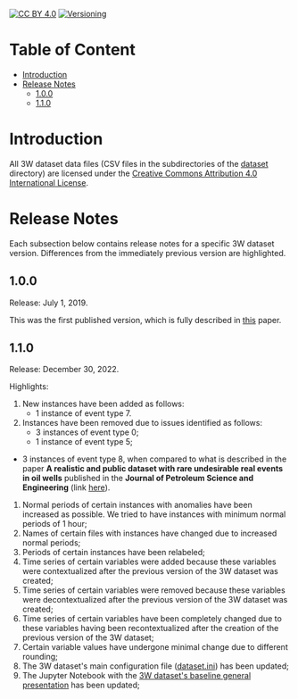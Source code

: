 [![CC BY 4.0][cc-by-shield]][cc-by]
[![Versioning][semver-shield]][semver]

[cc-by]: http://creativecommons.org/licenses/by/4.0/
[cc-by-shield]: https://img.shields.io/badge/License-CC%20BY%204.0-lightgrey.svg
[semver]: https://semver.org
[semver-shield]: https://img.shields.io/badge/semver-2.0.0-blue

# Table of Content

* [Introduction](#introduction)
* [Release Notes](#release-notes)
  * [1.0.0](#100)
  * [1.1.0](#110)

# Introduction

All 3W dataset data files (CSV files in the subdirectories of the [dataset](dataset) directory) are licensed under the [Creative Commons Attribution 4.0 International License][cc-by].

# Release Notes

Each subsection below contains release notes for a specific 3W dataset version. Differences from the immediately previous version are highlighted.

## 1.0.0

Release: July 1, 2019.

This was the first published version, which is fully described in [this](https://doi.org/10.1016/j.petrol.2019.106223) paper.

## 1.1.0

Release: December 30, 2022.

Highlights:

1. New instances have been added as follows:
    * 1 instance of event type 7.
1. Instances have been removed due to issues identified as follows:
	* 3 instances of event type 0;
	* 1 instance of event type 5;
  * 3 instances of event type 8, when compared to what is described in the paper **A realistic and public dataset with rare undesirable real events in oil wells** published in the **Journal of Petroleum Science and Engineering** (link [here](https://doi.org/10.1016/j.petrol.2019.106223)).
1. Normal periods of certain instances with anomalies have been increased as possible. We tried to have instances with minimum normal periods of 1 hour;
1. Names of certain files with instances have changed due to increased normal periods;
1. Periods of certain instances have been relabeled;
1. Time series of certain variables were added because these variables were contextualized after the previous version of the 3W dataset was created;
1. Time series of certain variables were removed because these variables were decontextualized after the previous version of the 3W dataset was created;
1. Time series of certain variables have been completely changed due to these variables having been recontextualized after the creation of the previous version of the 3W dataset;
1. Certain variable values ​​have undergone minimal change due to different rounding;
1. The 3W dataset's main configuration file ([dataset.ini](dataset.ini)) has been updated;
1. The Jupyter Notebook with the [3W dataset's baseline general presentation](../overviews/_baseline/main.ipynb) has been updated;